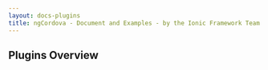 ```yaml
---
layout: docs-plugins
title: ngCordova - Document and Examples - by the Ionic Framework Team
---
```


## Plugins Overview
